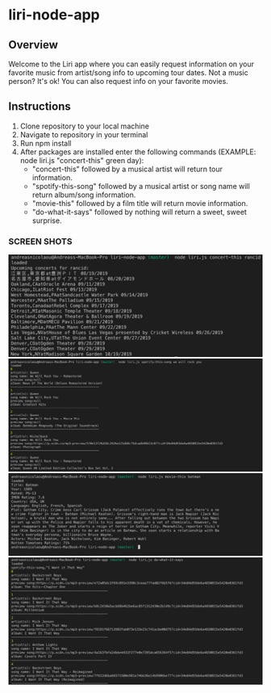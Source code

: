 # liri-node-app

## Overview
Welcome to the Liri app where you can easily request information on your favorite music from artist/song info to upcoming tour dates.  Not a music person?  It's ok!  You can also request info on your favorite movies.

## Instructions
1. Clone repository to your local machine
2. Navigate to repository in your terminal
3. Run npm install
4. After packages are installed enter the following commands (EXAMPLE: node liri.js "concert-this" green day):
    - "concert-this" followed by a musical artist will return tour information.
    - "spotify-this-song" followed by a musical artist or song name will return album/song information.
    - "movie-this" followed by a film title will return movie information.
    - "do-what-it-says" followed by nothing will return a sweet, sweet surprise.

### SCREEN SHOTS

![concert-this screenshot](images/concertthis.png)
![spotify-this-song screenshot](images/spotifythissong.png)
![movie-this screenshot](images/moviethis.png)
![do-what-it-says screenshot](images/dowhatitsays.png)
